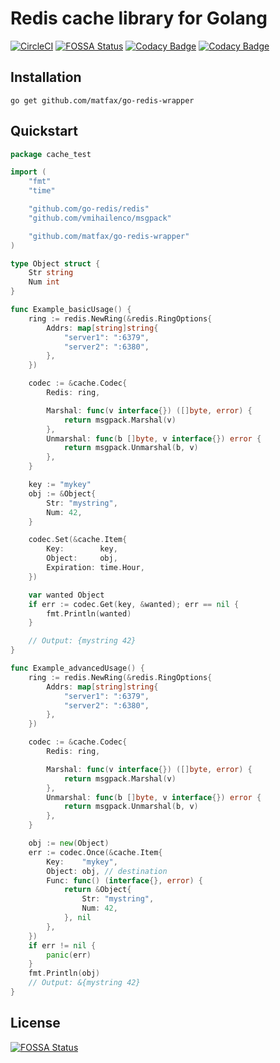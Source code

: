 # Redis cache library for Golang
[![CircleCI](https://circleci.com/gh/matfax/go-redis-wrapper/tree/master.svg?style=svg)](https://circleci.com/gh/matfax/go-redis-wrapper/tree/master)
[![FOSSA Status](https://app.fossa.io/api/projects/git%2Bgithub.com%2Fmatfax%2Fgo-redis-wrapper.svg?type=shield)](https://app.fossa.io/projects/git%2Bgithub.com%2Fmatfax%2Fgo-redis-wrapper?ref=badge_shield)
[![Codacy Badge](https://api.codacy.com/project/badge/Grade/3f4a76a1c71446b2a50e0fc3134f8fd8)](https://www.codacy.com/app/matfax/go-redis-wrapper?utm_source=github.com&amp;utm_medium=referral&amp;utm_content=matfax/go-redis-wrapper&amp;utm_campaign=Badge_Grade)
[![Codacy Badge](https://api.codacy.com/project/badge/Coverage/3f4a76a1c71446b2a50e0fc3134f8fd8)](https://www.codacy.com/app/matfax/go-redis-wrapper?utm_source=github.com&utm_medium=referral&utm_content=matfax/go-redis-wrapper&utm_campaign=Badge_Coverage)

## Installation

    go get github.com/matfax/go-redis-wrapper

## Quickstart


```go
package cache_test

import (
	"fmt"
	"time"

	"github.com/go-redis/redis"
	"github.com/vmihailenco/msgpack"

	"github.com/matfax/go-redis-wrapper"
)

type Object struct {
	Str string
	Num int
}

func Example_basicUsage() {
	ring := redis.NewRing(&redis.RingOptions{
		Addrs: map[string]string{
			"server1": ":6379",
			"server2": ":6380",
		},
	})

	codec := &cache.Codec{
		Redis: ring,

		Marshal: func(v interface{}) ([]byte, error) {
			return msgpack.Marshal(v)
		},
		Unmarshal: func(b []byte, v interface{}) error {
			return msgpack.Unmarshal(b, v)
		},
	}

	key := "mykey"
	obj := &Object{
		Str: "mystring",
		Num: 42,
	}

	codec.Set(&cache.Item{
		Key:        key,
		Object:     obj,
		Expiration: time.Hour,
	})

	var wanted Object
	if err := codec.Get(key, &wanted); err == nil {
		fmt.Println(wanted)
	}

	// Output: {mystring 42}
}

func Example_advancedUsage() {
	ring := redis.NewRing(&redis.RingOptions{
		Addrs: map[string]string{
			"server1": ":6379",
			"server2": ":6380",
		},
	})

	codec := &cache.Codec{
		Redis: ring,

		Marshal: func(v interface{}) ([]byte, error) {
			return msgpack.Marshal(v)
		},
		Unmarshal: func(b []byte, v interface{}) error {
			return msgpack.Unmarshal(b, v)
		},
	}

	obj := new(Object)
	err := codec.Once(&cache.Item{
		Key:    "mykey",
		Object: obj, // destination
		Func: func() (interface{}, error) {
			return &Object{
				Str: "mystring",
				Num: 42,
			}, nil
		},
	})
	if err != nil {
		panic(err)
	}
	fmt.Println(obj)
	// Output: &{mystring 42}
}
```


## License
[![FOSSA Status](https://app.fossa.io/api/projects/git%2Bgithub.com%2Fmatfax%2Fgo-redis-wrapper.svg?type=large)](https://app.fossa.io/projects/git%2Bgithub.com%2Fmatfax%2Fgo-redis-wrapper?ref=badge_large)